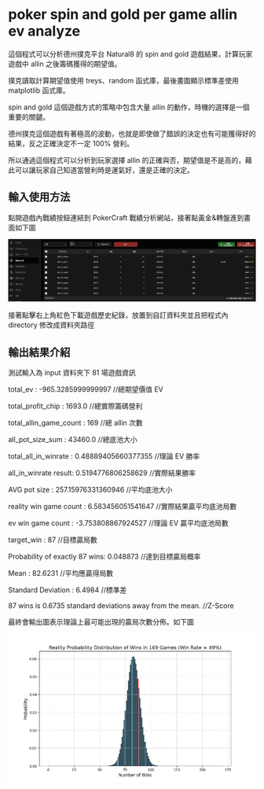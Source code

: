 # poker spin and gold per game allin ev analyze

這個程式可以分析德州撲克平台 Natural8 的 spin and gold 遊戲結果，計算玩家遊戲中 allin 之後籌碼獲得的期望值。

撲克讀取計算期望值使用 treys、random 函式庫，最後畫圖顯示標準差使用 matplotlib 函式庫。

spin and gold 這個遊戲方式的策略中包含大量 allin 的動作，時機的選擇是一個重要的關鍵。

德州撲克這個遊戲有著極高的波動，也就是即使做了錯誤的決定也有可能獲得好的結果，反之正確決定不一定 100% 營利。

所以通過這個程式可以分析到玩家選擇 allin 的正確與否，期望值是不是高的，藉此可以讓玩家自己知道當營利時是運氣好，還是正確的決定。

## 輸入使用方法

點開遊戲內戰績按鈕連結到 PokerCraft 戰績分析網站，接著點黃金&轉盤進到畫面如下圖

![image](https://github.com/kenchang890410/poker-spin-and-go-per-game-allin-ev-analyze/blob/aba5c142076a7ce9fe9a4bcc75053515c59b326f/PokerCraft.png)

接著點擊右上角紅色下載遊戲歷史紀錄，放置到自訂資料夾並且把程式內 directory 修改成資料夾路徑

## 輸出結果介紹

測試輸入為 input 資料夾下 81 場遊戲資訊

total_ev :  -965.3285999999997 //總期望價值 EV

total_profit_chip :  1693.0 //總實際籌碼營利

total_allin_game_count :  169 //總 allin 次數

all_pot_size_sum :  43460.0 //總底池大小

total_all_in_winrate :  0.48889405660377355 //理論 EV 勝率

all_in_winrate result:  0.5194776806258629 //實際結果勝率

AVG pot size :  257.15976331360946 //平均底池大小

reality win game count :  6.583456051541647 //實際結果贏平均底池局數

ev win game count :  -3.753808867924527 //理論 EV 贏平均底池局數

target_win :  87 //目標贏局數

Probability of exactly 87 wins: 0.048873 //達到目標贏局概率

Mean : 82.6231 //平均應贏得局數

Standard Deviation : 6.4984 //標準差

87 wins is 0.6735 standard deviations away from the mean. //Z-Score

最終會輸出圖表示理論上最可能出現的贏局次數分佈。如下圖

![image](https://github.com/kenchang890410/poker-spin-and-go-per-game-allin-ev-analyze/blob/1e6f32cd6a0bcf6761d530511e327004fff93010/distribution.png)
